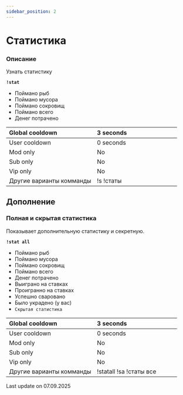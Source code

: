 ```yaml
---
sidebar_position: 2
---
```


# Статистика

### Описание

Узнать статистику 

 **`!stat`**

- Поймано рыб
- Поймано мусора
- Поймано сокровищ
- Поймано всего
- Денег потрачено


<div>

| Global cooldown | 3 seconds⠀⠀⠀⠀⠀⠀⠀⠀⠀⠀⠀|
|:----------------|:----------------------|
| User cooldown   | 0 seconds            |
| Mod only        | No                    |
| Sub only        | No                    |
| Vip only        | No                    |
| Другие варианты комманды        | !s  !статы             |

</div>



## Дополнение

### Полная и скрытая статистика

Показывает дополнительную статистику и секретную.

 **`!stat all`**

- Поймано рыб
- Поймано мусора
- Поймано сокровищ
- Поймано всего
- Денег потрачено
- Выиграно на ставках
- Проигранно на ставках
- Успешно сваровано
- Было украдено (у вас)
- `Скрытая статистика`


<div>

| Global cooldown | 3 seconds⠀⠀⠀⠀⠀⠀⠀⠀⠀⠀⠀|
|:----------------|:----------------------|
| User cooldown   | 0 seconds            |
| Mod only        | No                    |
| Sub only        | No                    |
| Vip only        | No                    |
| Другие варианты комманды        | !statall !sa  !статы все              |
</div>



Last update on 07.09.2025


